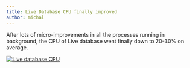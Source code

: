```yaml
---
title: Live Database CPU finally improved
author: michal
---
```


After lots of micro-improvements in all the processes running in background, the CPU of Live database went finally down to 20-30% on average.

[![Live database CPU](https://dl.dropbox.com/s/ubz3ioshhztqlzv/Screenshot%202014-05-02%2009.24.31.png)](https://www.dropbox.com/s/ubz3ioshhztqlzv/Screenshot%202014-05-02%2009.24.31.png)
